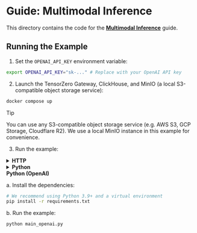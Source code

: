 # Guide: Multimodal Inference

This directory contains the code for the **[Multimodal Inference](https://www.tensorzero.com/docs/gateway/guides/multimodal-inference)** guide.

## Running the Example

1. Set the `OPENAI_API_KEY` environment variable:

```bash
export OPENAI_API_KEY="sk-..." # Replace with your OpenAI API key
```

2. Launch the TensorZero Gateway, ClickHouse, and MinIO (a local S3-compatible object storage service):

```bash
docker compose up
```

> [!TIP]
>
> You can use any S3-compatible object storage service (e.g. AWS S3, GCP Storage, Cloudflare R2).
> We use a local MinIO instance in this example for convenience.

3. Run the example:

<details>
<summary><b>HTTP</b></summary>

Run the following commands to make a multimodal inference request to the TensorZero Gateway.
The first image is a remote image of Ferris the crab, and the second image is a one-pixel orange image encoded as a base64 string.

```bash
curl -X POST http://localhost:3000/inference \
  -H "Content-Type: application/json" \
  -d '{
    "model_name": "openai::gpt-4o-mini",
    "input": {
      "messages": [
        {
          "role": "user",
          "content": [
            {
              "type": "text",
              "text": "Do the images share any common features?"
            },
            {
              "type": "image",
              "url": "https://raw.githubusercontent.com/tensorzero/tensorzero/ff3e17bbd3e32f483b027cf81b54404788c90dc1/tensorzero-internal/tests/e2e/providers/ferris.png"
            },
            {
              "type": "image",
              "mime_type": "image/png",
              "data": "iVBORw0KGgoAAAANSUhEUgAAAAEAAAABCAYAAAAfFcSJAAAAAXNSR0IArs4c6QAAAA1JREFUGFdj+O/P8B8ABe0CTsv8mHgAAAAASUVORK5CYII="
            }
          ]
        }
      ]
    }
  }'
```

</details>

<details>
<summary><b>Python</b></summary>

a. Install the dependencies:

```bash
# We recommend using Python 3.9+ and a virtual environment
pip install -r requirements.txt
```

b. Run the example:

```bash
python main.py
```

</details>
<summary><b>Python (OpenAI)</b></summary>

a. Install the dependencies:

```bash
# We recommend using Python 3.9+ and a virtual environment
pip install -r requirements.txt
```

b. Run the example:

```bash
python main_openai.py
```

</details>

